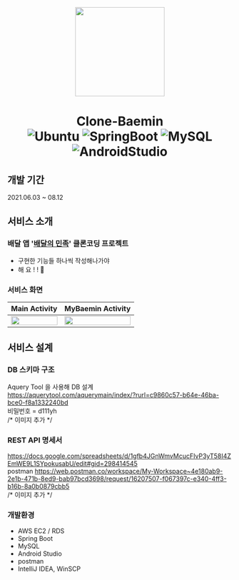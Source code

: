 <p align="center" >
<img src="https://user-images.githubusercontent.com/48541984/128731440-5968b86b-13bd-4739-87a4-85b3f382ae90.png" width="200" height="200" align="center"/>
</p>
<h1 align="center">
  Clone-Baemin </br> 
    <img alt="Ubuntu" src="https://img.shields.io/badge/Ubuntu-20.04-important.svg">
    <img alt="SpringBoot" src="https://img.shields.io/badge/SpringBoot-2.4.2-green.svg">
    <img alt="MySQL" src="https://img.shields.io/badge/MySQL-8.0.2-informational.svg">
    <img alt="AndroidStudio" src="https://img.shields.io/badge/AndroidStudio-6.0-brightgreen.svg">
</h1>

## 개발 기간
2021.06.03 ~ 08.12

## 서비스 소개
### 배달 앱 '[배달의 민족](https://apps.apple.com/kr/app/%EB%B0%B0%EB%8B%AC%EC%9D%98%EB%AF%BC%EC%A1%B1/id378084485)' 클론코딩 프로젝트
* 구현한 기능들 하나씩 작성해나가야  
* 해 요 ! ! 💫  

### 서비스 화면
| **Main Activity** | **MyBaemin Activity** |
|:--------------:|:--------------:|
| <img src="https://user-images.githubusercontent.com/48541984/128736242-a318f539-da30-47fb-96ef-b7c548302d58.png" width = "100%" /> | <img src="https://user-images.githubusercontent.com/48541984/128736511-c0263cec-b11a-4102-b7a5-a503ff23f023.png" width = "100%" /> |

## 서비스 설계
### DB 스키마 구조
Aquery Tool 을 사용해 DB 설계  
https://aquerytool.com/aquerymain/index/?rurl=c9860c57-b64e-46ba-bce0-f8a1332240bd  
비밀번호 = d111yh  
/* 이미지 추가 */

### REST API 명세서
https://docs.google.com/spreadsheets/d/1gfb4JGnWmvMcucFIvP3yT58I4ZEmWE9L1SYpokusabU/edit#gid=298414545  
postman https://web.postman.co/workspace/My-Workspace~4e180ab9-2e1b-471b-8ed9-bab97bcd3698/request/16207507-f067397c-e340-4ff3-b16b-8a0b0879cbb5  
/* 이미지 추가 */  

### 개발환경
* AWS EC2 / RDS
* Spring Boot
* MySQL
* Android Studio
* postman
* IntelliJ IDEA, WinSCP